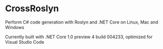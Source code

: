 # CrossRoslyn
Perform C# code generation with Roslyn and .NET Core on Linux, Mac and Windows

Currently built with .NET Core 1.0 preview 4 build 004233, optimized for Visual Studio Code
